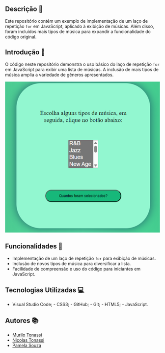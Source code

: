 ## Descrição 📖
 
Este repositório contém um exemplo de implementação de um laço de repetição `for` em JavaScript, aplicado à exibição de músicas. Além disso, foram incluídos mais tipos de música para expandir a funcionalidade do código original.
 
 
## Introdução 🔧
 
O código neste repositório demonstra o uso básico do laço de repetição `for` em JavaScript para exibir uma lista de músicas. A inclusão de mais tipos de música amplia a variedade de gêneros apresentados.

<img src= "lacomusica.png">
 
 
## Funcionalidades 🧠
 
- Implementação de um laço de repetição `for` para exibição de músicas. 
- Inclusão de novos tipos de música para diversificar a lista. 
- Facilidade de compreensão e uso do código para iniciantes em JavaScript.
 
 
## Tecnologias Utilizadas 💻
 
- Visual Studio Code; - CSS3; - GitHub; - Git; - HTML5; - JavaScript.
 
 
## Autores 📚
- [Murilo Tonassi](https://github.com/murilo-tonassi)
- [Nicolas Tonassi](https://github.com/nicolas-tonassi)
- [Pamela Souza](https://github.com/PamelaSouzaSilva)